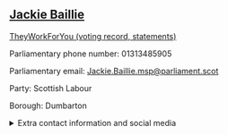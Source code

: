 ## <a href="https://www.parliament.scot/msps/current-and-previous-msps/jackie-baillie">Jackie Baillie</a>

<a href="https://www.theyworkforyou.com/mp/13949/jackie_baillie">TheyWorkForYou (voting record, statements)</a> 

Parliamentary phone number: 01313485905 

Parliamentary email: Jackie.Baillie.msp@parliament.scot 

Party: Scottish Labour 

Borough: Dumbarton 

<details><summary>Extra contact information and social media</summary> 
<li>Parliamentary address: The Scottish Parliament, EH99 1SP, Edinburgh</li>
<li>Local office address:</li>
<li>Local office phone number:</li>
<li>Twitter:</li>
<li>Facebook:</li>
<li>Website:</li>
</details>